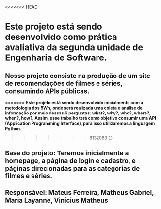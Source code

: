 <<<<<<< HEAD
# Este projeto está sendo desenvolvido como prática avaliativa da segunda unidade de **Engenharia de Software.**
## Nosso projeto consiste na produção de um site de recomendações de filmes e séries, consumindo APIs públicas.
=======
**Este projeto está sendo desenvolvido inicialmente com a metodologia dos 5Wh, onde será realizada uma coleta e análise de informação por meio dessas 6 perguntas:
what?, why?, who?, where?, when?, how?. Assim, esse trabalho terá como objetivo consumir uma API (Application Programming Interface), para isso utilizaremos a linguagem Python.**
>>>>>>> 8132063 (.)

## Base do projeto: Teremos inicialmente a homepage, a página de login e cadastro, e páginas direcionadas para as categorias de filmes e séries. 

## Responsável: Mateus Ferreira, Matheus Gabriel, Maria Layanne, Vinícius Matheus
